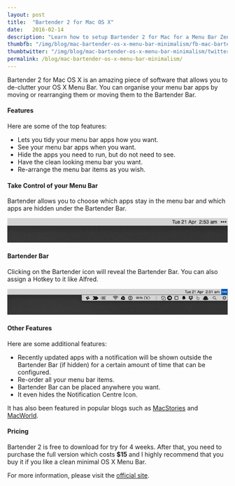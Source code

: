 ```yaml
---
layout: post
title:  "Bartender 2 for Mac OS X"
date:   2016-02-14
description: "Learn how to setup Bartender 2 for Mac for a Menu Bar Zen."
thumbfb: "/img/blog/mac-bartender-os-x-menu-bar-minimalism/fb-mac-bartender-os-x-menu-bar-minimalism.jpg"
thumbtwitter: "/img/blog/mac-bartender-os-x-menu-bar-minimalism/twitter-mac-bartender-os-x-menu-bar-minimalism.jpg"
permalink: /blog/mac-bartender-os-x-menu-bar-minimalism/
---
```


Bartender 2 for Mac OS X is an amazing piece of software that allows you to de-clutter your OS X Menu Bar. You can organise your menu bar apps by moving or rearranging them or moving them to the Bartender Bar.

#### Features

Here are some of the top features:

* Lets you tidy your menu bar apps how you want.
* See your menu bar apps when you want.
* Hide the apps you need to run, but do not need to see.
* Have the clean looking menu bar you want.
* Re-arrange the menu bar items as you wish.

#### Take Control of your Menu Bar

Bartender allows you to choose which apps stay in the menu bar and which apps are hidden under the Bartender Bar.

![Cleaned up Mac OS X Menu Bar](/img/blog/mac-bartender-os-x-menu-bar-minimalism/bartender-1.png)

#### Bartender Bar

Clicking on the Bartender icon will reveal the Bartender Bar. You can also assign a Hotkey to it like Alfred.

![Bartender Bar](/img/blog/mac-bartender-os-x-menu-bar-minimalism/bartender-2.png)

#### Other Features

Here are some additional features:

* Recently updated apps with a notification will be shown outside the Bartender Bar (if hidden) for a certain amount of time that can be configured.
* Re-order all your menu bar items.
* Bartender Bar can be placed anywhere you want.
* It even hides the Notification Centre Icon.

It has also been featured in popular blogs such as [MacStories][macstories] and [MacWorld][macworld].

#### Pricing

Bartender 2 is free to download for try for 4 weeks. After that, you need to purchase the full version which costs **$15** and I highly recommend that you buy it if you like a clean minimal OS X Menu Bar.

For more information, please visit the [official site][bartender].

[macstories]: http://www.macstories.net/roundups/my-must-have-mac-apps-2012-edition/
[macworld]: http://www.macworld.com/article/2023414/favorite-mac-gems-of-2012.html
[bartender]: http://www.macbartender.com/
